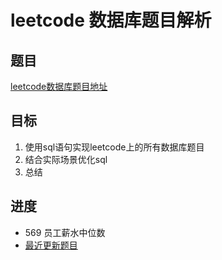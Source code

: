 # leetcode 数据库题目解析

## 题目

 [leetcode数据库题目地址](https://leetcode-cn.com/problemset/database/ "点击进入")

## 目标

 1. 使用sql语句实现leetcode上的所有数据库题目
 2. 结合实际场景优化sql
 3. 总结

## 进度

- 569 员工薪水中位数
- [最近更新题目](https://github.com/ropleData/leetcode/blob/master/Database/569员工薪水中位数.md  "点击进入")
